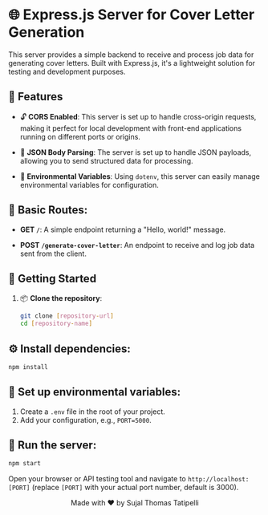 # 🌐 Express.js Server for Cover Letter Generation

This server provides a simple backend to receive and process job data for generating cover letters. Built with Express.js, it's a lightweight solution for testing and development purposes.

## 🚀 Features

- 🔓 **CORS Enabled**: This server is set up to handle cross-origin requests, making it perfect for local development with front-end applications running on different ports or origins.
  
- 📄 **JSON Body Parsing**: The server is set up to handle JSON payloads, allowing you to send structured data for processing.

- 🔧 **Environmental Variables**: Using `dotenv`, this server can easily manage environmental variables for configuration.

## 🔗 Basic Routes:

- **GET `/`**: A simple endpoint returning a "Hello, world!" message.
  
- **POST `/generate-cover-letter`**: An endpoint to receive and log job data sent from the client.

## 🏁 Getting Started

1. 📦 **Clone the repository**:
   ```bash
   git clone [repository-url]
   cd [repository-name]

## ⚙️ Install dependencies:

```bash
npm install
```

## 🔑 Set up environmental variables:

1. Create a `.env` file in the root of your project.
2. Add your configuration, e.g., `PORT=5000`.

## 🚀 Run the server:

```bash
npm start
```

Open your browser or API testing tool and navigate to `http://localhost:[PORT]` (replace `[PORT]` with your actual port number, default is 3000).

<p align="center">
  Made with ❤️ by Sujal Thomas Tatipelli
</p>

